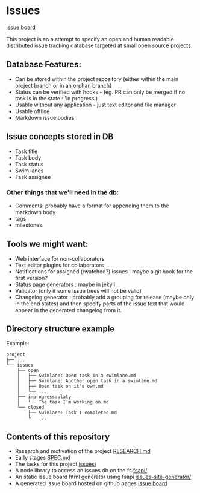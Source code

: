 # Issues

[issue board](http://emberexperiments.co/issues/issues.html)

This project is an a attempt to specify an open and human readable distributed issue tracking database targeted at small open source projects.

## Database Features:

- Can be stored within the project repository (either within the main project branch or in an orphan branch)
- Status can be verified with hooks - (eg. PR can only be merged if no task is in the state : 'in progress')
- Usable without any application - just text editor and file manager
- Usable offline
- Markdown issue bodies

## Issue concepts stored in DB

- Task title
- Task body
- Task status
- Swim lanes
- Task assignee

### Other things that we'll need in the db:

- Comments: probably have a format for appending them to the markdown body
- tags
- milestones

## Tools we might want:

- Web interface for non-collaborators
- Text editor plugins for collaborators
- Notifications for assigned (/watched?) issues : maybe a git hook for the first version?
- Status page generators : maybe in jekyll
- Validator (only if some issue trees will not be valid)
- Changelog generator : probably add a grouping for release (maybe only in the end states) and then specify parts of the issue text that would appear in the generated changelog from it.

## Directory structure example

Example:
```
project
├── ...
└── issues
    ├── open
    │   ├── Swimlane: Open task in a swimlane.md
    │   ├── Swimlane: Another open task in a swimlane.md
    │   ├── Open task on it's own.md
    │   └── ...
    ├── inprogress:platy
    │   └── The task I'm working on.md
    └── closed
        ├── Swimlane: Task I completed.md
        └   ...
```

## Contents of this repository

- Research and motivation of the project [RESEARCH.md](RESEARCH.md)
- Early stages [SPEC.md](SPEC.md)
- The tasks for this project [issues/](issues)
- A node library to access an issues db on the fs [fsapi/](fsapi)
- An static issue board html generator using fsapi [issues-site-generator/](issues-site-generator)
- A generated issue board hosted on github pages [issue board](https://platy.github.io/issues/issues.html)
